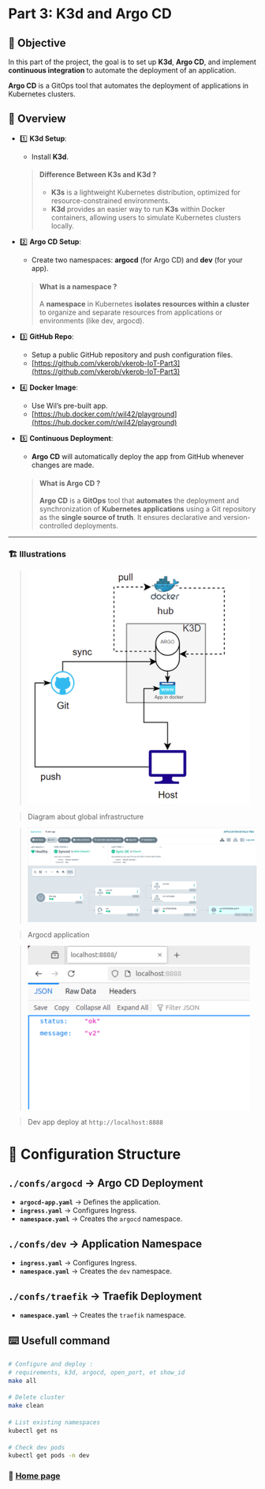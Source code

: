# Part 3: K3d and Argo CD

## 🎯 Objective
In this part of the project, the goal is to set up **K3d**, **Argo CD**, and implement **continuous integration** to automate the deployment of an application.

**Argo CD** is a GitOps tool that automates the deployment of applications in Kubernetes clusters.

## 📑 Overview

- 1️⃣ **K3d Setup**:  
   - Install **K3d**.

	> #### Difference Between K3s and K3d ?
	> - **K3s** is a lightweight Kubernetes distribution, optimized for resource-constrained environments.
	> - **K3d** provides an easier way to run **K3s** within Docker containers, allowing users to simulate Kubernetes clusters locally.

- 2️⃣ **Argo CD Setup**:  
   - Create two namespaces: **argocd** (for Argo CD) and **dev** (for your app).

	> #### What is a namespace ?
	> A **namespace** in Kubernetes **isolates resources within a cluster** to organize and separate resources from applications or environments (like dev, argocd).

- 3️⃣ **GitHub Repo**:  
   - Setup a public GitHub repository and push configuration files.
   - [https://github.com/vkerob/vkerob-IoT-Part3](https://github.com/vkerob/vkerob-IoT-Part3)

- 4️⃣ **Docker Image**:  
   - Use Wil’s pre-built app.
   - [https://hub.docker.com/r/wil42/playground](https://hub.docker.com/r/wil42/playground)

- 5️⃣ **Continuous Deployment**:  
   - **Argo CD** will automatically deploy the app from GitHub whenever changes are made.

	> #### What is Argo CD ?  
	> **Argo CD** is a **GitOps** tool that **automates** the deployment and synchronization of **Kubernetes applications** using a Git repository as the **single source of truth**. It ensures declarative and version-controlled deployments.  

---

### 🏗️ Illustrations


> <img src="../images/p3_argocd.png" alt="subject image" width="450"/>  

> Diagram about global infrastructure    

> <img src="../images/p3_argocd_app.png" alt="subject image" width="800"/>  

> Argocd application  

> <img src="../images/p3_dev_app.png" alt="subject image" width="450"/>  

> Dev app deploy at `http://localhost:8888`

# 📂 Configuration Structure  

## `./confs/argocd` → Argo CD Deployment  
- **`argocd-app.yaml`** → Defines the application.  
- **`ingress.yaml`** → Configures Ingress.  
- **`namespace.yaml`** → Creates the `argocd` namespace.  

## `./confs/dev` → Application Namespace  
- **`ingress.yaml`** → Configures Ingress.  
- **`namespace.yaml`** → Creates the `dev` namespace.  

## `./confs/traefik` → Traefik Deployment  
- **`namespace.yaml`** → Creates the `traefik` namespace.  

## ⌨️ Usefull command

```sh
# Configure and deploy :
# requirements, k3d, argocd, open_port, et show_id
make all 

# Delete cluster
make clean

# List existing namespaces
kubectl get ns

# Check dev pods
kubectl get pods -n dev
```

### 📖 [Home page](https://github.com/vkerob/Inception-of-Things#readme)
